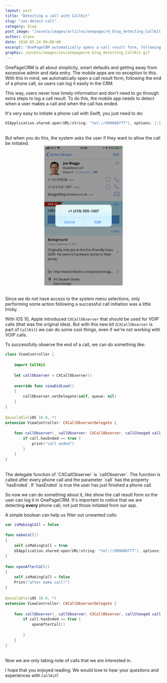 ```yaml
---
layout: post
title: "Detecting a call with CallKit"
slug: "ios-detect-call"
category: blog
post_image: "/assets/images/articles/onepagecrm_blog_detecting_CallKit.png"
author: elano
date: 2018-05-24 09:00:00
excerpt: "OnePageCRM automatically opens a call result form, following the end of a phone call, so users can log it easily in the CRM."
graphic: /assets/images/ios/onepagecrm_blog_detecting_CallKit.gif
---
```


OnePageCRM is all about simplicity, smart defaults and getting away from excessive admin and data entry. The mobile apps are no exception to this. With this in mind, we automatically open a call result form, following the end of a phone call, so users can log it easily in the CRM.

This way, users never lose timely information and don't need to go through extra steps to log a call result. To do this, the mobile app needs to detect when a user makes a call and when the call has ended.

It's very easy to initiate a phone call with Swift, you just need to do:

```swift
UIApplication.shared.open(URL(string: "tel://999888777"), options: [:], completionHandler: nil)
```

<br />
But when you do this, the system asks the user if they want to allow the call be initiated.

<div class="text-align: center">
    <img src="/assets/images/ios/onepagecrm_contact.PNG" alt="" class="img-responsive"
     style="width: 50%; position: relative; left: 25%;" />
     <br /><br />
</div>

Since we do not have access to the system menu selections, only performing some action following a successful call initiation was a little tricky.

With iOS 10, Apple introduced `CXCallObserver` that should be used for VOIP calls (that was the original idea). But with this new kit (`CXCallObserver` is part of `CallKit`) we can do some cool things, even if we're not working with VOIP calls.

To successfully observe the end of a call, we can do something like:

```swift
class ViewController {

    import CallKit

    let callObserver = CXCallObserver()

    override func viewDidLoad()
    {
        callObserver.setDelegate(self, queue: nil)
    }
}

@available(iOS 10.0, *)
extension ViewController: CXCallObserverDelegate {

    func callObserver(_ callObserver: CXCallObserver, callChanged call: CXCall) {
        if call.hasEnded == true {
            print("call ended")
        }
    }
}
```

<br />
The delegate function of `CXCallObserver` is `callObserver`. The function is called after every phone call and the parameter `call` has the property `hasEnded`. If `hasEnded` is true the user has just finished a phone call.

So now we can do something about it, like show the call result form so the user can log it in OnePageCRM. It's important to notice that we are detecting <b>every</b> phone call, not just those initiated from our app.

A simple boolean can help us filter out unwanted calls:

```swift
var isMakingCall = false

func makeCall()
{
    self.isMakingCall = true
    UIApplication.shared.open(URL(string: "tel://999888777"), options: [:], completionHandler: nil)
}

func openAfterCall()
{
    self.isMakingCall = false
    Print("after make call!")
}

@available(iOS 10.0, *)
extension ViewController: CXCallObserverDelegate {

    func callObserver(_ callObserver: CXCallObserver, callChanged call: CXCall) {
        if call.hasEnded == true {
            openAfterCall()

        }
    }
}
```

<br />
Now we are only taking note of calls that we are interested in.

I hope that you enjoyed reading. We would love to hear your questions and experiences with `CallKit`!
